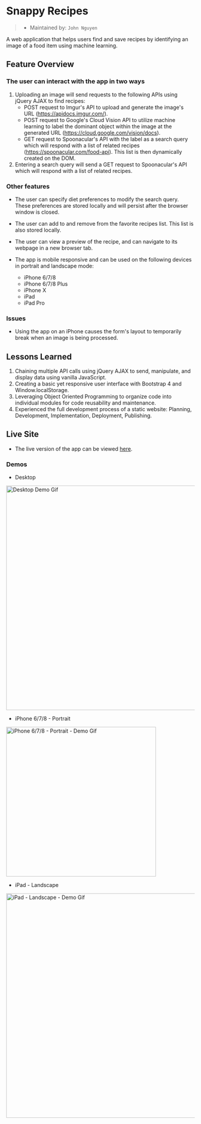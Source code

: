 # Snappy Recipes
> * Maintained by: `John Nguyen`

A web application that helps users find and save recipes by identifying an image of a food item using machine learning.

## Feature Overview
### The user can interact with the app in two ways
  1. Uploading an image will send requests to the following APIs using jQuery AJAX to find recipes:
      * POST request to Imgur's API to upload and generate the image's URL (https://apidocs.imgur.com/).
      * POST request to Google's Cloud Vision API to utilize machine learning to label the dominant object within the image at the generated URL (https://cloud.google.com/vision/docs).
      * GET request to Spoonacular's API with the label as a search query which will respond with a list of related recipes (https://spoonacular.com/food-api).  This list is then dynamically created on the DOM.
  2. Entering a search query will send a GET request to Spoonacular's API which will respond with a list of related recipes.
### Other features
* The user can specify diet preferences to modify the search query. These preferences are stored locally and will persist after the browser window is closed.

* The user can add to and remove from the favorite recipes list. This list is also stored locally.

* The user can view a preview of the recipe, and can navigate to its webpage in a new browser tab.

* The app is mobile responsive and can be used on the following devices in portrait and landscape mode:
  * iPhone 6/7/8
  * iPhone 6/7/8 Plus
  * iPhone X
  * iPad
  * iPad Pro

### Issues
* Using the app on an iPhone causes the form's layout to temporarily break when an image is being processed.

## Lessons Learned
1. Chaining multiple API calls using jQuery AJAX to send, manipulate, and display data using vanilla JavaScript.
2. Creating a basic yet responsive user interface with Bootstrap 4 and Window.localStorage.
3. Leveraging Object Oriented Programming to organize code into individual modules for code reusability and maintenance.
5. Experienced the full development process of a static website: Planning, Development, Implementation, Deployment, Publishing.

## Live Site
* The live version of the app can be viewed [here](https://snappy-recipes.johnnguyencodes.com).

### Demos

* Desktop

<img src="https://user-images.githubusercontent.com/61361957/92297145-06647f80-eef1-11ea-9fd8-0f5733dcf8a0.gif" width="600" alt="Desktop Demo Gif"/>

* iPhone 6/7/8 - Portrait

<img src="https://user-images.githubusercontent.com/61361957/92297158-2c8a1f80-eef1-11ea-8b68-49b6d1e2c515.gif" height="400" alt="iPhone 6/7/8 - Portrait - Demo Gif"/>

* iPad - Landscape

<img src="https://user-images.githubusercontent.com/61361957/97382836-853ebe80-1889-11eb-93d0-da71b0ed0f47.gif" width="600" alt="iPad - Landscape - Demo Gif"/>
